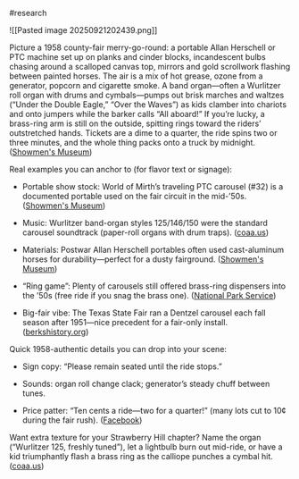 #research 

![[Pasted image 20250921202439.png]]

Picture a 1958 county-fair merry-go-round: a portable Allan Herschell or PTC machine set up on planks and cinder blocks, incandescent bulbs chasing around a scalloped canvas top, mirrors and gold scrollwork flashing between painted horses. The air is a mix of hot grease, ozone from a generator, popcorn and cigarette smoke. A band organ—often a Wurlitzer roll organ with drums and cymbals—pumps out brisk marches and waltzes (“Under the Double Eagle,” “Over the Waves”) as kids clamber into chariots and onto jumpers while the barker calls “All aboard!” If you’re lucky, a brass-ring arm is still on the outside, spitting rings toward the riders’ outstretched hands. Tickets are a dime to a quarter, the ride spins two or three minutes, and the whole thing packs onto a truck by midnight. ([Showmen's Museum](https://showmensmuseum.org/exhibits/allan-hershell-merry-go-round/?utm_source=chatgpt.com "Allan Herschell American Beauty Carousel"))

Real examples you can anchor to (for flavor text or signage):

- Portable show stock: World of Mirth’s traveling PTC carousel (#32) is a documented portable used on the fair circuit in the mid-’50s. ([Showmen's Museum](https://showmensmuseum.org/vintage-carnival-rides/philadelphia-toboggan-company-portable-carousels/?utm_source=chatgpt.com "Philadelphia Toboggan Company Portable Carousels"))
    
- Music: Wurlitzer band-organ styles 125/146/150 were the standard carousel soundtrack (paper-roll organs with drum traps). ([coaa.us](https://coaa.us/index_archive/Issues_41_to_50/Remembering%20Band%20and%20Dance%20Organs%2C%20Q%20David%20Bowers%20_50.pdf?utm_source=chatgpt.com "Remembering Band and Dance Organs"))
    
- Materials: Postwar Allan Herschell portables often used cast-aluminum horses for durability—perfect for a dusty fairground. ([Showmen's Museum](https://showmensmuseum.org/exhibits/allan-hershell-merry-go-round/?utm_source=chatgpt.com "Allan Herschell American Beauty Carousel"))
    
- “Ring game”: Plenty of carousels still offered brass-ring dispensers into the ’50s (free ride if you snag the brass one). ([National Park Service](https://www.nps.gov/grfa/learn/historyculture/carousels.htm?utm_source=chatgpt.com "Carousels of Great Falls Park"))
    
- Big-fair vibe: The Texas State Fair ran a Dentzel carousel each fall season after 1951—nice precedent for a fair-only install. ([berkshistory.org](https://berkshistory.org/article/catch-a-ride-on-the-carsonia-carousel-at-the-texas-state-fair-in-dallas/?utm_source=chatgpt.com "Catch a Ride on the Carsonia Carousel at the Texas State ..."))
    

Quick 1958-authentic details you can drop into your scene:

- Sign copy: “Please remain seated until the ride stops.”
    
- Sounds: organ roll change clack; generator’s steady chuff between tunes.
    
- Price patter: “Ten cents a ride—two for a quarter!” (many lots cut to 10¢ during the fair rush). ([Facebook](https://www.facebook.com/groups/354104755213/posts/10168249067185214/?utm_source=chatgpt.com "Riverside Amusement Park Indianapolis, Indiana"))
    

Want extra texture for your Straw­berry Hill chapter? Name the organ (“Wurlitzer 125, freshly tuned”), let a lightbulb burn out mid-ride, or have a kid triumphantly flash a brass ring as the calliope punches a cymbal hit. ([coaa.us](https://coaa.us/index_archive/Issues_41_to_50/Remembering%20Band%20and%20Dance%20Organs%2C%20Q%20David%20Bowers%20_50.pdf?utm_source=chatgpt.com "Remembering Band and Dance Organs"))